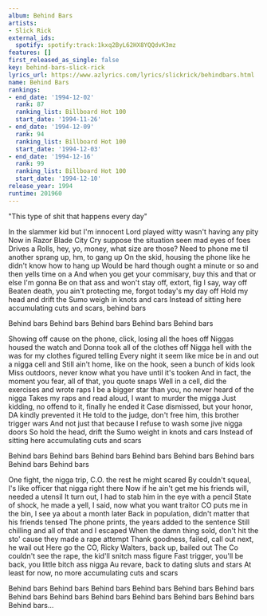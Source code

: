 ```yaml
---
album: Behind Bars
artists:
- Slick Rick
external_ids:
  spotify: spotify:track:1kxq2ByL62HX8YQQdvK3mz
features: []
first_released_as_single: false
key: behind-bars-slick-rick
lyrics_url: https://www.azlyrics.com/lyrics/slickrick/behindbars.html
name: Behind Bars
rankings:
- end_date: '1994-12-02'
  rank: 87
  ranking_list: Billboard Hot 100
  start_date: '1994-11-26'
- end_date: '1994-12-09'
  rank: 94
  ranking_list: Billboard Hot 100
  start_date: '1994-12-03'
- end_date: '1994-12-16'
  rank: 99
  ranking_list: Billboard Hot 100
  start_date: '1994-12-10'
release_year: 1994
runtime: 201960
---
```

"This type of shit that happens every day"


In the slammer kid but I'm innocent
Lord played witty wasn't having any pity
Now in Razor Blade City
Cry suppose the situation seen mad eyes of foes
Drives a Rolls, hey, yo, money, what size are those?
Need to phone me til another sprang up, hm, to gang up
On the skid, housing the phone like he didn't know how to hang up
Would be hard though ought a minute or so and then yells time on a
And when you get your commisary, buy this and that or else I'm gonna
Be on that ass and won't stay off, extort, fig I say, way off
Beaten death, you ain't protecting me, forgot today's my day off
Hold my head and drift the Sumo weigh in knots and cars
Instead of sitting here accumulating cuts and scars, behind bars

Behind bars
Behind bars
Behind bars
Behind bars
Behind bars


Showing off cause on the phone, click, losing all the hoes off
Niggas housed the watch and Donna took all of the clothes off
Nigga hell with the was for my clothes figured telling
Every night it seem like mice be in and out a nigga cell and
Still ain't home, like on the hook, seen a bunch of kids look
Miss outdoors, never know what you have until it's tooken
And in fact, the moment you fear, all of that, you quote snaps
Well in a cell, did the exercises and wrote raps
I be a bigger star than you, no never heard of the nigga
Takes my raps and read aloud, I want to murder the migga
Just kidding, no offend to it, finally he ended it
Case dismissed, but your honor, DA kindly prevented it
He told to the judge, don't free him, this brother trigger wars
And not just that because I refuse to wash some jive nigga doors
So hold the head, drift the Sumo weight in knots and cars
Instead of sitting here accumulating cuts and scars

Behind bars
Behind bars
Behind bars
Behind bars
Behind bars
Behind bars
Behind bars
Behind bars


One fight, the nigga trip, C.O. the rest he might scared
By couldn't squeal, I's like officer that nigga right there
Now if he ain't get me his friends will, needed a utensil
It turn out, I had to stab him in the eye with a pencil
State of shock, he made a yell, I said, now what you want traitor
CO puts me in the bin, I see ya about a month later
Back in population, didn't matter that his friends tensed
The phone prints, the years added to the sentence
Still chilling and all of that and I escaped
When the damn thing sold, don't hit the sto' cause they made a rape attempt
Thank goodness, failed, call out next, he wail out
Here go the CO, Ricky Walters, back up, bailed out
The Co couldn't see the rape, the kid'll snitch mass figure
Fast trigger, you'll be back, you little bitch ass nigga
Au revare, back to dating sluts and stars
At least for now, no more accumulating cuts and scars

Behind bars
Behind bars
Behind bars
Behind bars
Behind bars
Behind bars
Behind bars
Behind bars
Behind bars
Behind bars
Behind bars
Behind bars
Behind bars...
